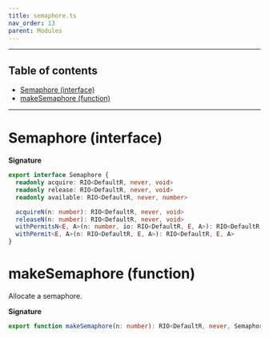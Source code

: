 ```yaml
---
title: semaphore.ts
nav_order: 13
parent: Modules
---
```


---

<h2 class="text-delta">Table of contents</h2>

- [Semaphore (interface)](#semaphore-interface)
- [makeSemaphore (function)](#makesemaphore-function)

---

# Semaphore (interface)

**Signature**

```ts
export interface Semaphore {
  readonly acquire: RIO<DefaultR, never, void>
  readonly release: RIO<DefaultR, never, void>
  readonly available: RIO<DefaultR, never, number>

  acquireN(n: number): RIO<DefaultR, never, void>
  releaseN(n: number): RIO<DefaultR, never, void>
  withPermitsN<E, A>(n: number, io: RIO<DefaultR, E, A>): RIO<DefaultR, E, A>
  withPermit<E, A>(n: RIO<DefaultR, E, A>): RIO<DefaultR, E, A>
}
```

# makeSemaphore (function)

Allocate a semaphore.

**Signature**

```ts
export function makeSemaphore(n: number): RIO<DefaultR, never, Semaphore> { ... }
```
